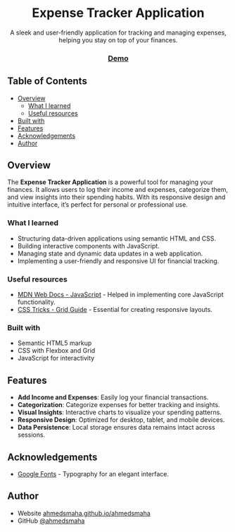 <h1 align="center">Expense Tracker Application</h1>

<div align="center">
      A sleek and user-friendly application for tracking and managing expenses, helping you stay on top of your finances. 
</div>

<div align="center">
  <h3>
    <a href="https://ahmedsmaha.github.io/Expense-Tracker">
      Demo
    </a>
  </h3>
</div>

## Table of Contents

- [Overview](#overview)
  - [What I learned](#what-i-learned)
  - [Useful resources](#useful-resources)
- [Built with](#built-with)
- [Features](#features)
- [Acknowledgements](#acknowledgements)
- [Author](#author)

## Overview

The **Expense Tracker Application** is a powerful tool for managing your finances. It allows users to log their income and expenses, categorize them, and view insights into their spending habits. With its responsive design and intuitive interface, it’s perfect for personal or professional use.

### What I learned

- Structuring data-driven applications using semantic HTML and CSS.
- Building interactive components with JavaScript.
- Managing state and dynamic data updates in a web application.
- Implementing a user-friendly and responsive UI for financial tracking.

### Useful resources

- [MDN Web Docs - JavaScript](https://developer.mozilla.org/en-US/docs/Web/JavaScript) - Helped in implementing core JavaScript functionality.
- [CSS Tricks - Grid Guide](https://css-tricks.com/snippets/css/complete-guide-grid/) - Essential for creating responsive layouts.

### Built with

- Semantic HTML5 markup
- CSS with Flexbox and Grid
- JavaScript for interactivity

## Features

- **Add Income and Expenses**: Easily log your financial transactions.
- **Categorization**: Categorize expenses for better tracking and insights.
- **Visual Insights**: Interactive charts to visualize your spending patterns.
- **Responsive Design**: Optimized for desktop, tablet, and mobile devices.
- **Data Persistence**: Local storage ensures data remains intact across sessions.

## Acknowledgements

- [Google Fonts](https://fonts.google.com/) - Typography for an elegant interface.

## Author

- Website [ahmedsmaha.github.io/ahmedsmaha](https://ahmedsmaha.github.io/ahmedsmaha)
- GitHub [@ahmedsmaha](https://github.com/ahmedsmaha)
